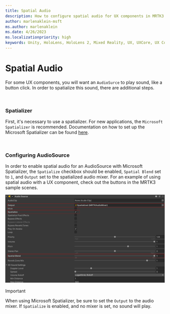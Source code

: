 ```yaml
---
title: Spatial Audio
description: How to configure spatial audio for UX components in MRTK3
author: marlenaklein-msft
ms.author: marlenaklein
ms.date: 4/26/2023
ms.localizationpriority: high
keywords: Unity, HoloLens, HoloLens 2, Mixed Reality, UX, UXCore, UX Core, packaging
---
```


# Spatial Audio

For some UX components, you will want an `AudioSurce` to play sound, like a button click. In order to spatialize this sound, there are additional steps. 

<br/>

### Spatializer

First, it's necessary to use a spatializer. For new applications, the `Microsoft Spatializer` is recommended. Documentation on how to set up the Microsoft Spatializer can be found [here](windows/mixed-reality/develop/unity/spatial-sound-in-unity). 

<br/>

### Configuring AudioSource 

In order to enable spatial audio for an AudioSource with Microsoft Spatializer, the `Spatialize` checkbox should be enabled, `Spatial Blend` set to `1`, and `Output` set to the spatialized audio mixer. For an example of using spatial audio with a UX component, check out the buttons in the MRTK3 sample scenes.

![An example of an audio source configured for spatial audio](images/spatialaudio_config.png)

> [!IMPORTANT]
> When using Microsoft Spatializer, be sure to set the `Output` to the audio mixer. If `Spatialize` is enabled, and no mixer is set, no sound will play. 
